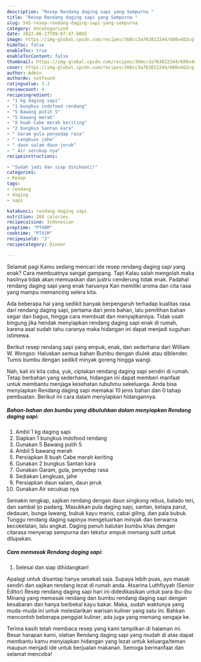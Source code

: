 ```yaml
---
description: "Resep Rendang daging sapi yang Sempurna "
title: "Resep Rendang daging sapi yang Sempurna "
slug: 545-resep-rendang-daging-sapi-yang-sempurna
category: Uncategorized
date: 2022-06-27T09:07:47.609Z
image: https://img-global.cpcdn.com/recipes/360cc3a763812244/680x482cq70/rendang-daging-sapi-foto-resep-utama.jpg
hideToc: false
enableToc: true
enableTocContent: false
thumbnail: https://img-global.cpcdn.com/recipes/360cc3a763812244/680x482cq70/rendang-daging-sapi-foto-resep-utama.jpg
cover: https://img-global.cpcdn.com/recipes/360cc3a763812244/680x482cq70/rendang-daging-sapi-foto-resep-utama.jpg
author: Admin
authorAv: notfound
ratingvalue: 3.3
reviewcount: 4
recipeingredient:
- "1 kg daging sapi"
- "1 bungkus indofood rendang"
- "5 Bawang putih 5"
- "5 bawang merah"
- "8 buah Cabe merah keriting"
- "2 bungkus Santan kara"
- " Garam gula penyedap rasa"
- " Lengkuas jahe"
- " daun salam daun jeruk"
- " Air secukup nya"
recipeinstructions:

- "Sudah jadi dan siap dinikmati!"
categories:
- Resep
tags:
- rendang
- daging
- sapi

katakunci: rendang daging sapi 
nutrition: 269 calories
recipecuisine: Indonesian
preptime: "PT40M"
cooktime: "PT41M"
recipeyield: "2"
recipecategory: Dinner

---
```



Selamat pagi Kamu sedang mencari ide resep rendang daging sapi yang enak? Cara membuatnya sangat gampang. Tapi Kalau salah mengolah maka hasilnya tidak akan memuaskan dan justru cenderung tidak enak. Padahal rendang daging sapi yang enak harusnya Kan memiliki aroma dan cita rasa yang mampu memancing selera kita.


Ada beberapa hal yang sedikit banyak berpengaruh terhadap kualitas rasa dari rendang daging sapi, pertama dari jenis bahan, lalu pemilihan bahan segar dan bagus, hingga cara membuat dan menyajikannya. Tidak usah bingung jika hendak menyiapkan rendang daging sapi enak di rumah, karena asal sudah tahu caranya maka hidangan ini dapat menjadi suguhan istimewa.

Berikut resep rendang sapi yang empuk, enak, dan sederhana dari William W. Wongso: Haluskan semua bahan Bumbu dengan diulek atau diblender. Tumis bumbu dengan sedikit minyak goreng hingga wangi.


Nah, kali ini kita coba, yuk, ciptakan rendang daging sapi sendiri di rumah. Tetap berbahan yang sederhana, hidangan ini dapat memberi manfaat untuk membantu menjaga kesehatan tubuhmu sekeluarga. Anda bisa menyiapkan Rendang daging sapi memakai 10 jenis bahan dan 0 tahap pembuatan. Berikut ini cara dalam menyiapkan hidangannya.

<!--inarticleads1-->

##### Bahan-bahan dan bumbu yang dibutuhkan dalam menyiapkan Rendang daging sapi:

1. Ambil 1 kg daging sapi
1. Siapkan 1 bungkus indofood rendang
1. Gunakan 5 Bawang putih 5
1. Ambil 5 bawang merah
1. Persiapkan 8 buah Cabe merah keriting
1. Gunakan 2 bungkus Santan kara
1. Gunakan  Garam, gula, penyedap rasa
1. Sediakan  Lengkuas, jahe
1. Persiapkan  daun salam, daun jeruk
1. Gunakan  Air secukup nya


Semakin lengkap, sajikan rendang dengan daun singkong rebus, balado teri, dan sambal ijo padang. Masukkan pula daging sapi, santan, kelapa parut, dedauan, bunga lawang, bubuk kayu manis, cabai giling, dan pala bubuk. Tunggu rendang daging sapinya mengeluarkan minyak dan berwarna kecokelatan, lalu angkat. Daging penuh balutan bumbu khas dengan citarasa menyerap sempurna dan tekstur empuk memang sulit untuk dilupakan. 

<!--inarticleads2-->

##### Cara memasak Rendang daging sapi:


1. Selesai dan siap dihidangkan!

Apalagi untuk disantap hanya sesekali saja. Supaya lebih puas, ayo masak sendiri dan sajikan rendang lezat di rumah anda. Atsarina Luthfiyyah (Senior Editor) Resep rendang daging sapi hari ini didedikasikan untuk para ibu-ibu Minang yang memasak rendang dan bumbu rendang daging sapi dengan kesabaran dan hanya berbekal kayu bakar. Maka, sudah waktunya yang muda-muda ini untuk melestarikan warisan kuliner yang satu ini. Bahkan mencontoh beberapa penggiat kuliner, ada juga yang memang sengaja ke. 

Terima kasih telah membaca resep yang kami tampilkan di halaman ini. Besar harapan kami, olahan Rendang daging sapi yang mudah di atas dapat membantu kamu menyiapkan hidangan yang lezat untuk keluarga/teman maupun menjadi ide untuk berjualan makanan. Semoga bermanfaat dan selamat mencoba!
